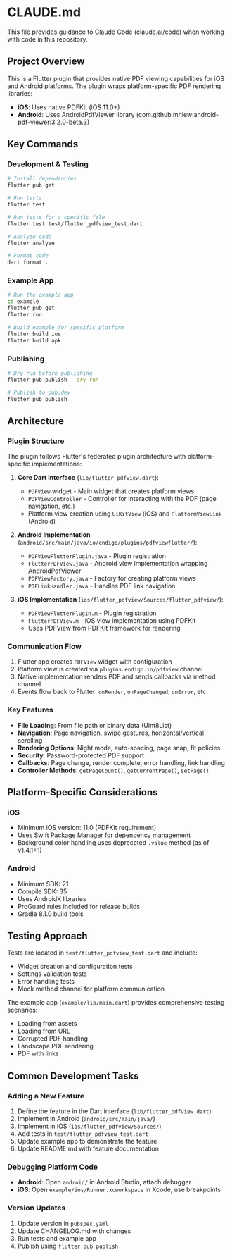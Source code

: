 # CLAUDE.md

This file provides guidance to Claude Code (claude.ai/code) when working with code in this repository.

## Project Overview

This is a Flutter plugin that provides native PDF viewing capabilities for iOS and Android platforms. The plugin wraps platform-specific PDF rendering libraries:
- **iOS**: Uses native PDFKit (iOS 11.0+)
- **Android**: Uses AndroidPdfViewer library (com.github.mhiew:android-pdf-viewer:3.2.0-beta.3)

## Key Commands

### Development & Testing
```bash
# Install dependencies
flutter pub get

# Run tests
flutter test

# Run tests for a specific file
flutter test test/flutter_pdfview_test.dart

# Analyze code
flutter analyze

# Format code
dart format .
```

### Example App
```bash
# Run the example app
cd example
flutter pub get
flutter run

# Build example for specific platform
flutter build ios
flutter build apk
```

### Publishing
```bash
# Dry run before publishing
flutter pub publish --dry-run

# Publish to pub.dev
flutter pub publish
```

## Architecture

### Plugin Structure

The plugin follows Flutter's federated plugin architecture with platform-specific implementations:

1. **Core Dart Interface** (`lib/flutter_pdfview.dart`):
   - `PDFView` widget - Main widget that creates platform views
   - `PDFViewController` - Controller for interacting with the PDF (page navigation, etc.)
   - Platform view creation using `UiKitView` (iOS) and `PlatformViewLink` (Android)

2. **Android Implementation** (`android/src/main/java/io/endigo/plugins/pdfviewflutter/`):
   - `PDFViewFlutterPlugin.java` - Plugin registration
   - `FlutterPDFView.java` - Android view implementation wrapping AndroidPdfViewer
   - `PDFViewFactory.java` - Factory for creating platform views
   - `PDFLinkHandler.java` - Handles PDF link navigation

3. **iOS Implementation** (`ios/flutter_pdfview/Sources/flutter_pdfview/`):
   - `PDFViewFlutterPlugin.m` - Plugin registration
   - `FlutterPDFView.m` - iOS view implementation using PDFKit
   - Uses PDFView from PDFKit framework for rendering

### Communication Flow

1. Flutter app creates `PDFView` widget with configuration
2. Platform view is created via `plugins.endigo.io/pdfview` channel
3. Native implementation renders PDF and sends callbacks via method channel
4. Events flow back to Flutter: `onRender`, `onPageChanged`, `onError`, etc.

### Key Features

- **File Loading**: From file path or binary data (Uint8List)
- **Navigation**: Page navigation, swipe gestures, horizontal/vertical scrolling
- **Rendering Options**: Night mode, auto-spacing, page snap, fit policies
- **Security**: Password-protected PDF support
- **Callbacks**: Page change, render complete, error handling, link handling
- **Controller Methods**: `getPageCount()`, `getCurrentPage()`, `setPage()`

## Platform-Specific Considerations

### iOS
- Minimum iOS version: 11.0 (PDFKit requirement)
- Uses Swift Package Manager for dependency management
- Background color handling uses deprecated `.value` method (as of v1.4.1+1)

### Android
- Minimum SDK: 21
- Compile SDK: 35
- Uses AndroidX libraries
- ProGuard rules included for release builds
- Gradle 8.1.0 build tools

## Testing Approach

Tests are located in `test/flutter_pdfview_test.dart` and include:
- Widget creation and configuration tests
- Settings validation tests
- Error handling tests
- Mock method channel for platform communication

The example app (`example/lib/main.dart`) provides comprehensive testing scenarios:
- Loading from assets
- Loading from URL
- Corrupted PDF handling
- Landscape PDF rendering
- PDF with links

## Common Development Tasks

### Adding a New Feature
1. Define the feature in the Dart interface (`lib/flutter_pdfview.dart`)
2. Implement in Android (`android/src/main/java/`)
3. Implement in iOS (`ios/flutter_pdfview/Sources/`)
4. Add tests in `test/flutter_pdfview_test.dart`
5. Update example app to demonstrate the feature
6. Update README.md with feature documentation

### Debugging Platform Code
- **Android**: Open `android/` in Android Studio, attach debugger
- **iOS**: Open `example/ios/Runner.xcworkspace` in Xcode, use breakpoints

### Version Updates
1. Update version in `pubspec.yaml`
2. Update CHANGELOG.md with changes
3. Run tests and example app
4. Publish using `flutter pub publish`